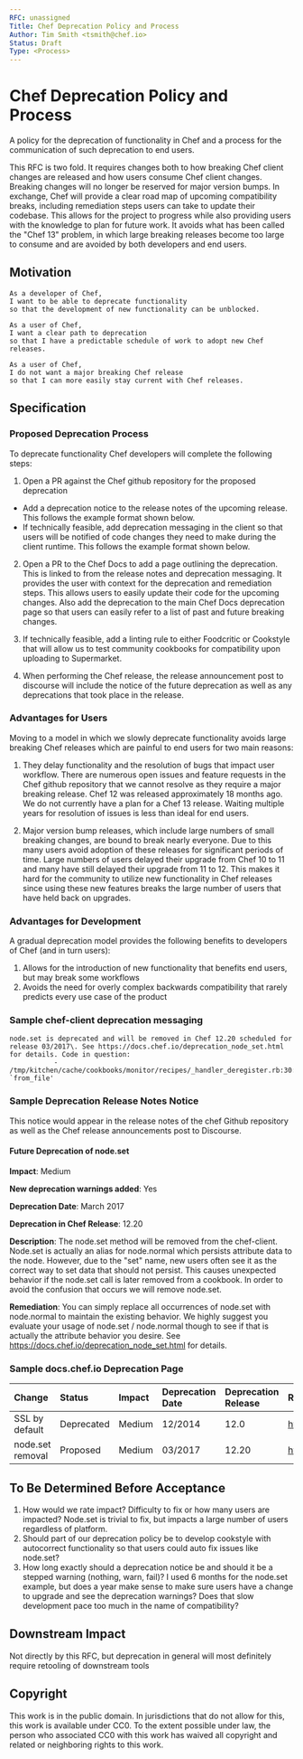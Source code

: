 ```yaml
---
RFC: unassigned
Title: Chef Deprecation Policy and Process
Author: Tim Smith <tsmith@chef.io>
Status: Draft
Type: <Process>
---
```


# Chef Deprecation Policy and Process

A policy for the deprecation of functionality in Chef and a process for the communication of such deprecation to end users.

This RFC is two fold. It requires changes both to how breaking Chef client changes are released and how users consume Chef client changes. Breaking changes will no longer be reserved for major version bumps. In exchange, Chef will provide a clear road map of upcoming compatibility breaks, including remediation steps users can take to update their codebase. This allows for the project to progress while also providing users with the knowledge to plan for future work. It avoids what has been called the "Chef 13" problem, in which large breaking releases become too large to consume and are avoided by both developers and end users.

## Motivation

```
As a developer of Chef,
I want to be able to deprecate functionality
so that the development of new functionality can be unblocked.

As a user of Chef,
I want a clear path to deprecation
so that I have a predictable schedule of work to adopt new Chef releases.

As a user of Chef,
I do not want a major breaking Chef release
so that I can more easily stay current with Chef releases.
```

## Specification

### Proposed Deprecation Process

To deprecate functionality Chef developers will complete the following steps:

1. Open a PR against the Chef github repository for the proposed deprecation

  - Add a deprecation notice to the release notes of the upcoming release. This follows the example format shown below.
  - If technically feasible, add deprecation messaging in the client so that users will be notified of code changes they need to make during the client runtime. This follows the example format shown below.

2. Open a PR to the Chef Docs to add a page outlining the deprecation. This is linked to from the release notes and deprecation messaging. It provides the user with context for the deprecation and remediation steps. This allows users to easily update their code for the upcoming changes. Also add the deprecation to the main Chef Docs deprecation page so that users can easily refer to a list of past and future breaking changes.

3. If technically feasible, add a linting rule to either Foodcritic or Cookstyle that will allow us to test community cookbooks for compatibility upon uploading to Supermarket.

4. When performing the Chef release, the release announcement post to discourse will include the notice of the future deprecation as well as any deprecations that took place in the release.

### Advantages for Users

Moving to a model in which we slowly deprecate functionality avoids large breaking Chef releases which are painful to end users for two main reasons:

1. They delay functionality and the resolution of bugs that impact user workflow. There are numerous open issues and feature requests in the Chef github repository that we cannot resolve as they require a major breaking release. Chef 12 was released approximately 18 months ago. We do not currently have a plan for a Chef 13 release. Waiting multiple years for resolution of issues is less than ideal for end users.

2. Major version bump releases, which include large numbers of small breaking changes, are bound to break nearly everyone. Due to this many users avoid adoption of these releases for significant periods of time. Large numbers of users delayed their upgrade from Chef 10 to 11 and many have still delayed their upgrade from 11 to 12\. This makes it hard for the community to utilize new functionality in Chef releases since using these new features breaks the large number of users that have held back on upgrades.

### Advantages for Development

A gradual deprecation model provides the following benefits to developers of Chef (and in turn users):

1. Allows for the introduction of new functionality that benefits end users, but may break some workflows
2. Avoids the need for overly complex backwards compatibility that rarely predicts every use case of the product

### Sample chef-client deprecation messaging

```
node.set is deprecated and will be removed in Chef 12.20 scheduled for release 03/2017\. See https://docs.chef.io/deprecation_node_set.html for details. Code in question:
           - /tmp/kitchen/cache/cookbooks/monitor/recipes/_handler_deregister.rb:30:in `from_file'
```

### Sample Deprecation Release Notes Notice

This notice would appear in the release notes of the chef Github repository as well as the Chef release announcements post to Discourse.

#### Future Deprecation of node.set

**Impact**: Medium

**New deprecation warnings added**: Yes

**Deprecation Date**: March 2017

**Deprecation in Chef Release**: 12.20

**Description**: The node.set method will be removed from the chef-client. Node.set is actually an alias for node.normal which persists attribute data to the node. However, due to the "set" name, new users often see it as the correct way to set data that should not persist. This causes unexpected behavior if the node.set call is later removed from a cookbook. In order to avoid the confusion that occurs we will remove node.set.

**Remediation**: You can simply replace all occurrences of node.set with node.normal to maintain the existing behavior. We highly suggest you evaluate your usage of node.set / node.normal though to see if that is actually the attribute behavior you desire. See <https://docs.chef.io/deprecation_node_set.html> for details.

### Sample docs.chef.io Deprecation Page

Change           | Status     | Impact | Deprecation Date | Deprecation Release | Remediation Page
:--------------- | :--------- | :----- | :--------------- | :------------------ | :-----------------------------------------------------
SSL by default   | Deprecated | Medium | 12/2014          | 12.0                | <https://docs.chef.io/deprecation_ssl_by_default.html>
node.set removal | Proposed   | Medium | 03/2017          | 12.20               | <https://docs.chef.io/deprecation_node_set.html>

## To Be Determined Before Acceptance

1. How would we rate impact? Difficulty to fix or how many users are impacted? Node.set is trivial to fix, but impacts a large number of users regardless of platform.
2. Should part of our deprecation policy be to develop cookstyle with autocorrect functionality so that users could auto fix issues like node.set?
3. How long exactly should a deprecation notice be and should it be a stepped warning (nothing, warn, fail)? I used 6 months for the node.set example, but does a year make sense to make sure users have a change to upgrade and see the deprecation warnings? Does that slow development pace too much in the name of compatibility?

## Downstream Impact

Not directly by this RFC, but deprecation in general will most definitely require retooling of downstream tools

## Copyright

This work is in the public domain. In jurisdictions that do not allow for this, this work is available under CC0\. To the extent possible under law, the person who associated CC0 with this work has waived all copyright and related or neighboring rights to this work.
